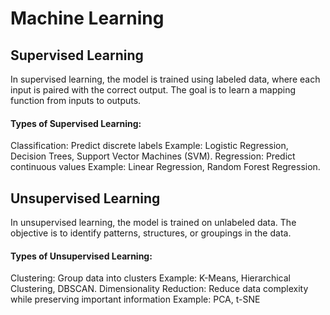 # Machine Learning
## Supervised Learning
In supervised learning, the model is trained using labeled data, where each input is paired with the correct output. The goal is to learn a mapping function from inputs to outputs.
#### Types of Supervised Learning:
Classification: Predict discrete labels 
    Example: Logistic Regression, Decision Trees, Support Vector Machines (SVM).
Regression: Predict continuous values
    Example: Linear Regression, Random Forest Regression.

## Unsupervised Learning
In unsupervised learning, the model is trained on unlabeled data. The objective is to identify patterns, structures, or groupings in the data.
#### Types of Unsupervised Learning:
Clustering: Group data into clusters 
    Example: K-Means, Hierarchical Clustering, DBSCAN.
Dimensionality Reduction: Reduce data complexity while preserving important information 
    Example: PCA, t-SNE

